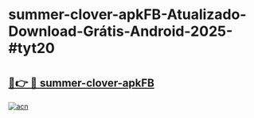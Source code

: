 # summer-clover-apkFB-Atualizado-Download-Grátis-Android-2025-#tyt20

# <h2><a href="https://ainizakaria.my?title=summer-clover-apkFB&ref=24M">🔗👉 🔴 summer-clover-apkFB</a></h2>

[![acn](https://github.com/user-attachments/assets/0f9c940e-d8b0-45ae-aac7-cd30a18b3e1c)](https://ainizakaria.my?title=summer-clover-apkFB&ref=24M)

